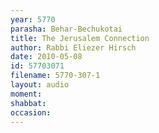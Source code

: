 ```yaml
---
year: 5770
parasha: Behar-Bechukotai
title: The Jerusalem Connection
author: Rabbi Eliezer Hirsch
date: 2010-05-08
id: 57703071
filename: 5770-307-1
layout: audio
moment: 
shabbat: 
occasion: 
---
```

